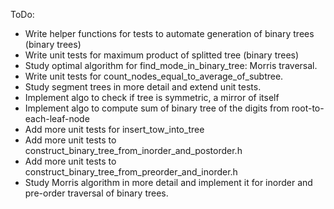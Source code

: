 ToDo:

- Write helper functions for tests to automate generation of binary trees (binary trees)
- Write unit tests for maximum product of splitted tree (binary trees)
- Study optimal algorithm for find_mode_in_binary_tree: Morris traversal.
- Write unit tests for count_nodes_equal_to_average_of_subtree.
- Study segment trees in more detail and extend unit tests.
- Implement algo to check if tree is symmetric, a mirror of itself
- Implement algo to compute sum of binary tree of the digits from root-to-each-leaf-node
- Add more unit tests for insert_tow_into_tree
- Add more unit tests to construct_binary_tree_from_inorder_and_postorder.h
- Add more unit tests to construct_binary_tree_from_preorder_and_inorder.h
- Study Morris algorithm in more detail and implement it for inorder and pre-order traversal of binary trees.

